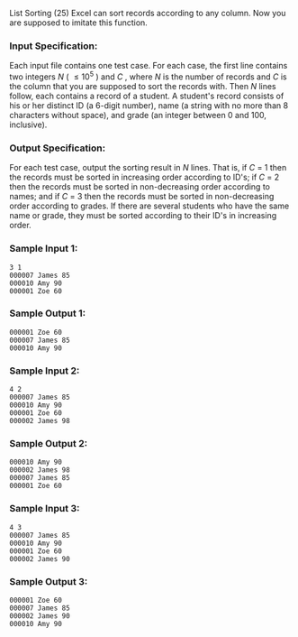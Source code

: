 List Sorting (25)
Excel can sort records according to any column. Now you are supposed to
imitate this function.

### Input Specification:

Each input file contains one test case. For each case, the first line contains
two integers $N$ ( $\le 10^5$ ) and $C$ , where $N$ is the number of records
and $C$ is the column that you are supposed to sort the records with. Then $N$
lines follow, each contains a record of a student. A student's record consists
of his or her distinct ID (a 6-digit number), name (a string with no more than
8 characters without space), and grade (an integer between 0 and 100,
inclusive).

### Output Specification:

For each test case, output the sorting result in $N$ lines. That is, if $C$ =
1 then the records must be sorted in increasing order according to ID's; if
$C$ = 2 then the records must be sorted in non-decreasing order according to
names; and if $C$ = 3 then the records must be sorted in non-decreasing order
according to grades. If there are several students who have the same name or
grade, they must be sorted according to their ID's in increasing order.

### Sample Input 1:

    
    
    3 1
    000007 James 85
    000010 Amy 90
    000001 Zoe 60
    

### Sample Output 1:

    
    
    000001 Zoe 60
    000007 James 85
    000010 Amy 90
    

### Sample Input 2:

    
    
    4 2
    000007 James 85
    000010 Amy 90
    000001 Zoe 60
    000002 James 98
    

### Sample Output 2:

    
    
    000010 Amy 90
    000002 James 98
    000007 James 85
    000001 Zoe 60
    

### Sample Input 3:

    
    
    4 3
    000007 James 85
    000010 Amy 90
    000001 Zoe 60
    000002 James 90
    

### Sample Output 3:

    
    
    000001 Zoe 60
    000007 James 85
    000002 James 90
    000010 Amy 90
    

